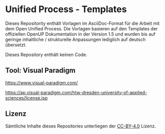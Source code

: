 # Unified Process - Templates
Dieses Repositority enthält Vorlagen im AsciiDoc-Format für die Arbeit mit dem Open Unified Process. Die Vorlagen basieren auf den Templates der offiziellen OpenUP Dokumentation in der Version 1.5 und wurden bis auf geringe inhaltliche / strukturelle Anpassungen lediglich auf deutsch übersetzt.

Dieses Repository enthält keinen Code.

## Tool: Visual Paradigm
https://www.visual-paradigm.com/

https://ap.visual-paradigm.com/htw-dresden-university-of-applied-sciences/license.jsp

## Lizenz
Sämtliche Inhalte dieses Repositories unterliegen der [CC-BY-4.0](https://choosealicense.com/licenses/cc-by-4.0/) Lizenz.
